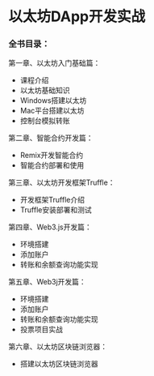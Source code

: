 # 以太坊DApp开发实战

### 全书目录：

第一章、以太坊入门基础篇：

- 课程介绍
- 以太坊基础知识
- Windows搭建以太坊
- Mac平台搭建以太坊
- 控制台模拟转账

第二章、智能合约开发篇：

- Remix开发智能合约
- 智能合约部署和使用


第三章、以太坊开发框架Truffle：

- 开发框架Truffle介绍
- Truffle安装部署和测试


第四章、Web3.js开发篇：

- 环境搭建
- 添加账户
- 转账和余额查询功能实现

第五章、Web3j开发篇：

- 环境搭建
- 添加账户
- 转账和余额查询功能实现
- 投票项目实战

第六章、以太坊区块链浏览器：
- 搭建以太坊区块链浏览器
